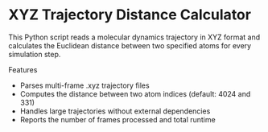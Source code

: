 # XYZ Trajectory Distance Calculator

This Python script reads a molecular dynamics trajectory in XYZ format and calculates the Euclidean distance between two specified atoms for every simulation step.

Features
- Parses multi-frame .xyz trajectory files
- Computes the distance between two atom indices (default: 4024 and 331)
- Handles large trajectories without external dependencies
- Reports the number of frames processed and total runtime
